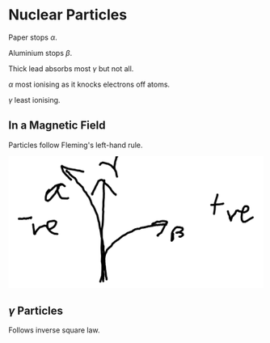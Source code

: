 # Nuclear Particles

Paper stops $\alpha$.

Aluminium stops $\beta$.

Thick lead absorbs most $\gamma$ but not all.

$\alpha$ most ionising as it knocks electrons off atoms.

$\gamma$ least ionising.

## In a Magnetic Field

Particles follow Fleming's left-hand rule.

![Particle Attractions in a Magnetic Field](particles.md.4839.png)

## $\gamma$ Particles

Follows inverse square law.